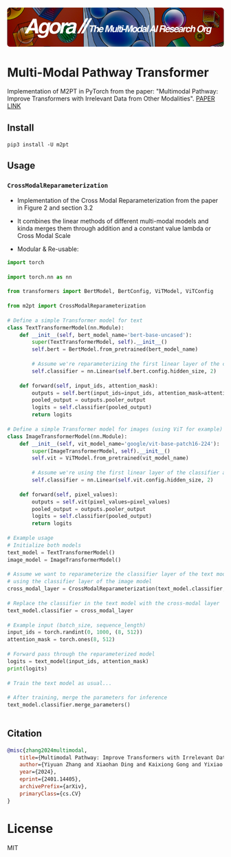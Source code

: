 [![Multi-Modality](agorabanner.png)](https://discord.gg/qUtxnK2NMf)

# Multi-Modal Pathway Transformer
Implementation of M2PT in PyTorch from the paper: "Multimodal Pathway: Improve Transformers with Irrelevant Data from Other Modalities".  [PAPER LINK](https://arxiv.org/abs/2401.14405)


## Install
`pip3 install -U m2pt`

## Usage




### `CrossModalReparameterization`
- Implementation of the Cross Modal Reparameterization from the paper in Figure 2 and section 3.2

- It combines the linear methods of different multi-modal models and kinda merges them through addition and a constant value lambda or Cross Modal Scale

- Modular & Re-usable: 

```python
import torch

import torch.nn as nn

from transformers import BertModel, BertConfig, ViTModel, ViTConfig

from m2pt import CrossModalReparameterization

# Define a simple Transformer model for text
class TextTransformerModel(nn.Module):
    def __init__(self, bert_model_name='bert-base-uncased'):
        super(TextTransformerModel, self).__init__()
        self.bert = BertModel.from_pretrained(bert_model_name)

        # Assume we're reparameterizing the first linear layer of the classifier
        self.classifier = nn.Linear(self.bert.config.hidden_size, 2)

    def forward(self, input_ids, attention_mask):
        outputs = self.bert(input_ids=input_ids, attention_mask=attention_mask)
        pooled_output = outputs.pooler_output
        logits = self.classifier(pooled_output)
        return logits

# Define a simple Transformer model for images (using ViT for example)
class ImageTransformerModel(nn.Module):
    def __init__(self, vit_model_name='google/vit-base-patch16-224'):
        super(ImageTransformerModel, self).__init__()
        self.vit = ViTModel.from_pretrained(vit_model_name)

        # Assume we're using the first linear layer of the classifier as the auxiliary layer
        self.classifier = nn.Linear(self.vit.config.hidden_size, 2)

    def forward(self, pixel_values):
        outputs = self.vit(pixel_values=pixel_values)
        pooled_output = outputs.pooler_output
        logits = self.classifier(pooled_output)
        return logits

# Example usage
# Initialize both models
text_model = TextTransformerModel()
image_model = ImageTransformerModel()

# Assume we want to reparameterize the classifier layer of the text model
# using the classifier layer of the image model
cross_modal_layer = CrossModalReparameterization(text_model.classifier, image_model.classifier)

# Replace the classifier in the text model with the cross-modal layer
text_model.classifier = cross_modal_layer

# Example input (batch_size, sequence_length)
input_ids = torch.randint(0, 1000, (8, 512))
attention_mask = torch.ones(8, 512)

# Forward pass through the reparameterized model
logits = text_model(input_ids, attention_mask)
print(logits)

# Train the text model as usual...

# After training, merge the parameters for inference
text_model.classifier.merge_parameters()



```


## Citation
```bibtex
@misc{zhang2024multimodal,
    title={Multimodal Pathway: Improve Transformers with Irrelevant Data from Other Modalities}, 
    author={Yiyuan Zhang and Xiaohan Ding and Kaixiong Gong and Yixiao Ge and Ying Shan and Xiangyu Yue},
    year={2024},
    eprint={2401.14405},
    archivePrefix={arXiv},
    primaryClass={cs.CV}
}
```


# License
MIT
